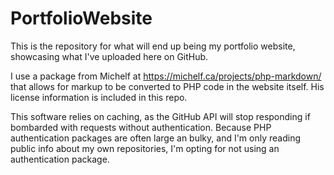 # PortfolioWebsite

This is the repository for what will end up being my portfolio website, showcasing what I've uploaded here on GitHub.

I use a package from Michelf at https://michelf.ca/projects/php-markdown/ that allows for markup to be converted to PHP code in the website itself. His license information is included in this repo.

This software relies on caching, as the GitHub API will stop responding if bombarded with requests without authentication. Because PHP authentication packages are often large an bulky, and I'm only reading public info about my own repositories, I'm opting for not using an authentication package.
